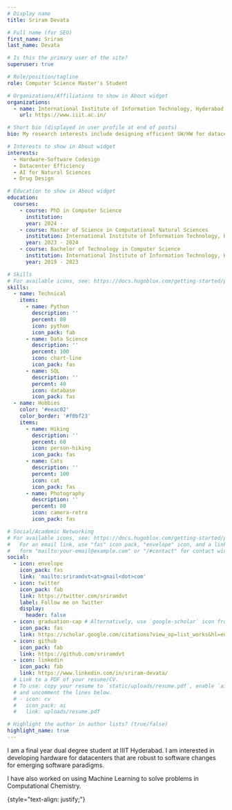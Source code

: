 ```yaml
---
# Display name
title: Sriram Devata

# Full name (for SEO)
first_name: Sriram
last_name: Devata

# Is this the primary user of the site?
superuser: true

# Role/position/tagline
role: Computer Science Master's Student

# Organizations/Affiliations to show in About widget
organizations:
  - name: International Institute of Information Technology, Hyderabad (IIIT-H)
    url: https://www.iiit.ac.in/

# Short bio (displayed in user profile at end of posts)
bio: My research interests include designing efficient SW/HW for datacenters; and using Machine Learning to solve problems in Computational Chemistry.

# Interests to show in About widget
interests:
  - Hardware-Software Codesign
  - Datacenter Efficiency
  - AI for Natural Sciences
  - Drug Design

# Education to show in About widget
education:
  courses:
    - course: PhD in Computer Science
      institution: 
      year: 2024 - 
    - course: Master of Science in Computational Natural Sciences
      institution: International Institute of Information Technology, Hyderabad (IIIT-H)
      year: 2023 - 2024
    - course: Bachelor of Technology in Computer Science
      institution: International Institute of Information Technology, Hyderabad (IIIT-H)
      year: 2019 - 2023

# Skills
# For available icons, see: https://docs.hugoblox.com/getting-started/page-builder/#icons
skills:
  - name: Technical
    items:
      - name: Python
        description: ''
        percent: 80
        icon: python
        icon_pack: fab
      - name: Data Science
        description: ''
        percent: 100
        icon: chart-line
        icon_pack: fas
      - name: SQL
        description: ''
        percent: 40
        icon: database
        icon_pack: fas
  - name: Hobbies
    color: '#eeac02'
    color_border: '#f0bf23'
    items:
      - name: Hiking
        description: ''
        percent: 60
        icon: person-hiking
        icon_pack: fas
      - name: Cats
        description: ''
        percent: 100
        icon: cat
        icon_pack: fas
      - name: Photography
        description: ''
        percent: 80
        icon: camera-retro
        icon_pack: fas

# Social/Academic Networking
# For available icons, see: https://docs.hugoblox.com/getting-started/page-builder/#icons
#   For an email link, use "fas" icon pack, "envelope" icon, and a link in the
#   form "mailto:your-email@example.com" or "/#contact" for contact widget.
social:
  - icon: envelope
    icon_pack: fas
    link: 'mailto:sriramdvt<at>gmail<dot>com'
  - icon: twitter
    icon_pack: fab
    link: https://twitter.com/sriramdvt
    label: Follow me on Twitter
    display:
      header: false
  - icon: graduation-cap # Alternatively, use `google-scholar` icon from `ai` icon pack
    icon_pack: fas
    link: https://scholar.google.com/citations?view_op=list_works&hl=en&authuser=1&user=z7RweLsAAAAJ
  - icon: github
    icon_pack: fab
    link: https://github.com/sriramdvt
  - icon: linkedin
    icon_pack: fab
    link: https://www.linkedin.com/in/sriram-devata/
  # Link to a PDF of your resume/CV.
  # To use: copy your resume to `static/uploads/resume.pdf`, enable `ai` icons in `params.yaml`,
  # and uncomment the lines below.
  # - icon: cv
  #   icon_pack: ai
  #   link: uploads/resume.pdf

# Highlight the author in author lists? (true/false)
highlight_name: true
---
```


I am a final year dual degree student at IIIT Hyderabad. I am interested in developing hardware for datacenters that are robust to software changes for emerging software paradigms.

I have also worked on using Machine Learning to solve problems in Computational Chemistry.

<!-- Chien Shiung Wu is a professor of artificial intelligence at the Stanford AI Lab. Her research interests include distributed robotics, mobile computing and programmable matter. She leads the Robotic Neurobiology group, which develops self-reconfiguring robots, systems of self-organizing robots, and mobile sensor networks. -->
{style="text-align: justify;"}

